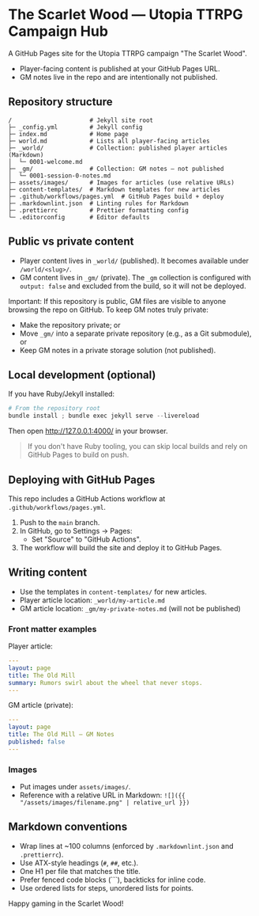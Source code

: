 # The Scarlet Wood — Utopia TTRPG Campaign Hub

A GitHub Pages site for the Utopia TTRPG campaign "The Scarlet Wood".

- Player-facing content is published at your GitHub Pages URL.
- GM notes live in the repo and are intentionally not published.

## Repository structure

```
/                      # Jekyll site root
├─ _config.yml         # Jekyll config
├─ index.md            # Home page
├─ world.md            # Lists all player-facing articles
├─ _world/             # Collection: published player articles (Markdown)
│  └─ 0001-welcome.md
├─ _gm/                # Collection: GM notes — not published
│  └─ 0001-session-0-notes.md
├─ assets/images/      # Images for articles (use relative URLs)
├─ content-templates/  # Markdown templates for new articles
├─ .github/workflows/pages.yml  # GitHub Pages build + deploy
├─ .markdownlint.json  # Linting rules for Markdown
├─ .prettierrc         # Prettier formatting config
└─ .editorconfig       # Editor defaults
```

## Public vs private content

- Player content lives in `_world/` (published). It becomes available under `/world/<slug>/`.
- GM content lives in `_gm/` (private). The `_gm` collection is configured with `output: false` and excluded from the build, so it will not be deployed.

Important: If this repository is public, GM files are visible to anyone browsing the repo on GitHub. To keep GM notes truly private:
- Make the repository private; or
- Move `_gm/` into a separate private repository (e.g., as a Git submodule), or
- Keep GM notes in a private storage solution (not published).

## Local development (optional)

If you have Ruby/Jekyll installed:

```powershell
# From the repository root
bundle install ; bundle exec jekyll serve --livereload
```

Then open http://127.0.0.1:4000/ in your browser.

> If you don't have Ruby tooling, you can skip local builds and rely on GitHub Pages to build on push.

## Deploying with GitHub Pages

This repo includes a GitHub Actions workflow at `.github/workflows/pages.yml`.

1. Push to the `main` branch.
2. In GitHub, go to Settings → Pages:
   - Set "Source" to "GitHub Actions".
3. The workflow will build the site and deploy it to GitHub Pages.

## Writing content

- Use the templates in `content-templates/` for new articles.
- Player article location: `_world/my-article.md`
- GM article location: `_gm/my-private-notes.md` (will not be published)

### Front matter examples

Player article:

```yaml
---
layout: page
title: The Old Mill
summary: Rumors swirl about the wheel that never stops.
---
```

GM article (private):

```yaml
---
layout: page
title: The Old Mill — GM Notes
published: false
---
```

### Images

- Put images under `assets/images/`.
- Reference with a relative URL in Markdown:
  `![]({{ "/assets/images/filename.png" | relative_url }})`

## Markdown conventions

- Wrap lines at ~100 columns (enforced by `.markdownlint.json` and `.prettierrc`).
- Use ATX-style headings (`#`, `##`, etc.).
- One H1 per file that matches the title.
- Prefer fenced code blocks (```), backticks for inline code.
- Use ordered lists for steps, unordered lists for points.

Happy gaming in the Scarlet Wood!
